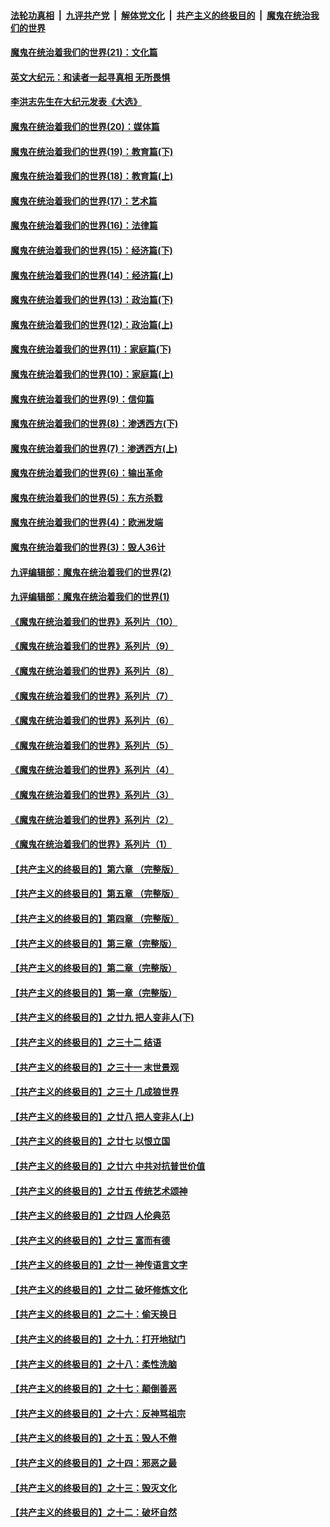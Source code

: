 ####  [法轮功真相](../../../../basic/blob/master/README.md?t=01191731) &nbsp;|&nbsp; [九评共产党](../../../../9ping.md/blob/master/README.md?t=01191731) &nbsp;|&nbsp; [解体党文化](../../../../jtdwh.md/blob/master/README.md?t=01191731)  &nbsp;|&nbsp; [共产主义的终极目的](../../../../gczydzjmd.md/blob/master/README.md?t=01191731) &nbsp;|&nbsp; [魔鬼在统治我们的世界](../../../../mgztzwmdsj.md/blob/master/README.md?t=01191731) 

#### [魔鬼在统治着我们的世界(21)：文化篇](../pages/nsc422/n10597706.md?t=01191731) 

#### [英文大纪元：和读者一起寻真相 无所畏惧](../pages/nsc422/n12542027.md?t=01191731) 

#### [李洪志先生在大纪元发表《大选》](../pages/nsc422/n12534746.md?t=01191731) 

#### [魔鬼在统治着我们的世界(20)：媒体篇](../pages/nsc422/n10586579.md?t=01191731) 

#### [魔鬼在统治着我们的世界(19)：教育篇(下)](../pages/nsc422/n10564808.md?t=01191731) 

#### [魔鬼在统治着我们的世界(18)：教育篇(上)](../pages/nsc422/n10526970.md?t=01191731) 

#### [魔鬼在统治着我们的世界(17)：艺术篇](../pages/nsc422/n10499093.md?t=01191731) 

#### [魔鬼在统治着我们的世界(16)：法律篇](../pages/nsc422/n10485969.md?t=01191731) 

#### [魔鬼在统治着我们的世界(15)：经济篇(下)](../pages/nsc422/n10469975.md?t=01191731) 

#### [魔鬼在统治着我们的世界(14)：经济篇(上)](../pages/nsc422/n10457370.md?t=01191731) 

#### [魔鬼在统治着我们的世界(13)：政治篇(下)](../pages/nsc422/n10448270.md?t=01191731) 

#### [魔鬼在统治着我们的世界(12)：政治篇(上)](../pages/nsc422/n10444576.md?t=01191731) 

#### [魔鬼在统治着我们的世界(11)：家庭篇(下)](../pages/nsc422/n10440961.md?t=01191731) 

#### [魔鬼在统治着我们的世界(10)：家庭篇(上)](../pages/nsc422/n10435448.md?t=01191731) 

#### [魔鬼在统治着我们的世界(9)：信仰篇](../pages/nsc422/n10432159.md?t=01191731) 

#### [魔鬼在统治着我们的世界(8)：渗透西方(下)](../pages/nsc422/n10429603.md?t=01191731) 

#### [魔鬼在统治着我们的世界(7)：渗透西方(上)](../pages/nsc422/n10426013.md?t=01191731) 

#### [魔鬼在统治着我们的世界(6)：输出革命](../pages/nsc422/n10421536.md?t=01191731) 

#### [魔鬼在统治着我们的世界(5)：东方杀戮](../pages/nsc422/n10417707.md?t=01191731) 

#### [魔鬼在统治着我们的世界(4)：欧洲发端](../pages/nsc422/n10414890.md?t=01191731) 

#### [魔鬼在统治着我们的世界(3)：毁人36计](../pages/nsc422/n10411583.md?t=01191731) 

#### [九评编辑部：魔鬼在统治着我们的世界(2)](../pages/nsc422/n10410036.md?t=01191731) 

#### [九评编辑部：魔鬼在统治着我们的世界(1)](../pages/nsc422/n10406825.md?t=01191731) 

#### [《魔鬼在统治着我们的世界》系列片（10）](../pages/nsc422/n12292670.md?t=01191731) 

#### [《魔鬼在统治着我们的世界》系列片（9）](../pages/nsc422/n12290859.md?t=01191731) 

#### [《魔鬼在统治着我们的世界》系列片（8）](../pages/nsc422/n12287445.md?t=01191731) 

#### [《魔鬼在统治着我们的世界》系列片（7）](../pages/nsc422/n12283425.md?t=01191731) 

#### [《魔鬼在统治着我们的世界》系列片（6）](../pages/nsc422/n12282314.md?t=01191731) 

#### [《魔鬼在统治着我们的世界》系列片（5）](../pages/nsc422/n12281419.md?t=01191731) 

#### [《魔鬼在统治着我们的世界》系列片（4）](../pages/nsc422/n12274024.md?t=01191731) 

#### [《魔鬼在统治着我们的世界》系列片（3）](../pages/nsc422/n12271322.md?t=01191731) 

#### [《魔鬼在统治着我们的世界》系列片（2）](../pages/nsc422/n12269049.md?t=01191731) 

#### [《魔鬼在统治着我们的世界》系列片（1）](../pages/nsc422/n12267575.md?t=01191731) 

#### [【共产主义的终极目的】第六章 （完整版）](../pages/nsc422/n11428913.md?t=01191731) 

#### [【共产主义的终极目的】第五章 （完整版）](../pages/nsc422/n11428912.md?t=01191731) 

#### [【共产主义的终极目的】第四章 （完整版）](../pages/nsc422/n11428907.md?t=01191731) 

#### [【共产主义的终极目的】第三章（完整版）](../pages/nsc422/n11428848.md?t=01191731) 

#### [【共产主义的终极目的】第二章（完整版）](../pages/nsc422/n11428831.md?t=01191731) 

#### [【共产主义的终极目的】第一章（完整版）](../pages/nsc422/n11417651.md?t=01191731) 

#### [【共产主义的终极目的】之廿九 把人变非人(下)](../pages/nsc422/n11344140.md?t=01191731) 

#### [【共产主义的终极目的】之三十二 结语](../pages/nsc422/n11360535.md?t=01191731) 

#### [【共产主义的终极目的】之三十一 末世景观](../pages/nsc422/n11351129.md?t=01191731) 

#### [【共产主义的终极目的】之三十 几成狼世界](../pages/nsc422/n11348280.md?t=01191731) 

#### [【共产主义的终极目的】之廿八 把人变非人(上)](../pages/nsc422/n11340492.md?t=01191731) 

#### [【共产主义的终极目的】之廿七 以恨立国](../pages/nsc422/n11336944.md?t=01191731) 

#### [【共产主义的终极目的】之廿六 中共对抗普世价值](../pages/nsc422/n11324785.md?t=01191731) 

#### [【共产主义的终极目的】之廿五 传统艺术颂神](../pages/nsc422/n11296396.md?t=01191731) 

#### [【共产主义的终极目的】之廿四 人伦典范](../pages/nsc422/n11296397.md?t=01191731) 

#### [【共产主义的终极目的】之廿三 富而有德](../pages/nsc422/n11283598.md?t=01191731) 

#### [【共产主义的终极目的】之廿一 神传语言文字](../pages/nsc422/n11263265.md?t=01191731) 

#### [【共产主义的终极目的】之廿二 破坏修炼文化](../pages/nsc422/n11245728.md?t=01191731) 

#### [【共产主义的终极目的】之二十：偷天换日](../pages/nsc422/n11238846.md?t=01191731) 

#### [【共产主义的终极目的】之十九：打开地狱门](../pages/nsc422/n11206376.md?t=01191731) 

#### [【共产主义的终极目的】之十八：柔性洗脑](../pages/nsc422/n11199994.md?t=01191731) 

#### [【共产主义的终极目的】之十七：颠倒善恶](../pages/nsc422/n11179782.md?t=01191731) 

#### [【共产主义的终极目的】之十六：反神骂祖宗](../pages/nsc422/n11166798.md?t=01191731) 

#### [【共产主义的终极目的】之十五：毁人不倦](../pages/nsc422/n11166792.md?t=01191731) 

#### [【共产主义的终极目的】之十四：邪恶之最](../pages/nsc422/n11150249.md?t=01191731) 

#### [【共产主义的终极目的】之十三：毁灭文化](../pages/nsc422/n11135227.md?t=01191731) 

#### [【共产主义的终极目的】之十二：破坏自然](../pages/nsc422/n11135214.md?t=01191731) 

